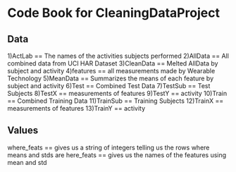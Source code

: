 # Code Book for CleaningDataProject
## Data

1)ActLab == The names of the activities subjects performed
2)AllData == All combined data from UCI HAR Dataset
3)CleanData == Melted AllData by subject and activity
4)features == all measurements made by Wearable Technology
5)MeanData == Summarizes the means of each feature by subject and activity
6)Test == Combined Test Data
7)TestSub == Test Subjects
8)TestX == measurements of features
9)TestY == activity
10)Train == Combined Training Data
11)TrainSub == Training Subjects
12)TrainX == measurements of features
13)TrainY == activity

## Values

where_feats == gives us a string of integers telling us the rows where means and stds are
here_feats == gives us the names of the features using mean and std
